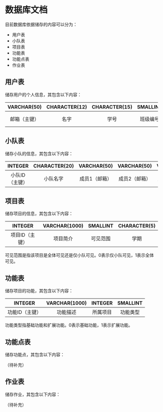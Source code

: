 # 数据库文档

目前数据库依据储存的内容可以分为：

* 用户表
* 小队表
* 项目表
* 功能表
* 功能点表
* 作业表

## 用户表

储存用户的个人信息，其包含以下内容：

| VARCHAR(50) | CHARACTER(12) | CHARACTER(15) | SMALLINT | VARCHAR(20) | CHARACTER(32) | INTEGER | SMALLINT | CHARACTER(20) | CHARACTER(37) |
|:-----------:|:-------------:|:-------------:|:--------:|:-----------:|:-------------:|:-------------:|:--------:|:-------------:|:-------------:|
|   邮箱（主键）    |      名字       |      学号       |   班级编号   |     用户名     |     密码MD5     |    所属小队ID     |    权限    |       盐       |     头像文件名     |

## 小队表

储存小队的信息，其包含以下内容：

| INTEGER | CHARACTER(20) | VARCHAR(50) | VARCHAR(50) | VARCHAR(50) | SMALLINT | INTEGER | CHARACTER(5) |
|:-------------:|:-------------:|:-----------:|:-----------:|:-----------:|:--------:|:-------:|:------------:|
|   小队ID（主键）    |     小队名字      |   成员1（邮箱）   |   成员2（邮箱）   |   成员3（邮箱）   |   队长编号   |  项目ID   |      学期      |

## 项目表

储存项目的信息，其包含以下内容：

| INTEGER  | VARCHAR(1000) | SMALLINT | CHARACTER(5) |
|:--------:|:-------------:|:--------:|:------------:|
| 项目ID（主键） |     项目简介      |   可见范围   |      学期      |

可见范围是指该项目是全体可见还是仅小队可见。0表示仅小队可见，1表示全体可见。

## 功能表

储存项目的功能，其包含以下内容：

| INTEGER  | VARCHAR(1000) | INTEGER | SMALLINT |
|:--------:|:-------------:|:-------:|:--------:|
| 功能ID（主键） |     功能描述      |  所属项目   |   功能类型   |

功能类型指基础功能和扩展功能。0表示基础功能，1表示扩展功能。

## 功能点表

储存功能点，其包含以下内容：

（待补充）

## 作业表

储存作业，其包含以下内容：

（待补充）